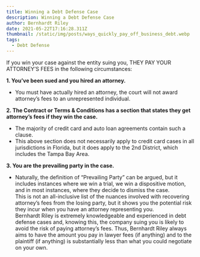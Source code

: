 ```yaml
---
title: Winning a Debt Defense Case
description: Winning a Debt Defense Case
author: Bernhardt Riley
date: 2021-05-22T17:16:28.311Z
thumbnail: /static/img/posts/ways_quickly_pay_off_business_debt.webp
tags:
  - Debt Defense
---
```

If you win your case against the entity suing you, THEY PAY YOUR ATTORNEY’S FEES in the following circumstances:

**1. You’ve been sued and you hired an attorney.**

* You must have actually hired an attorney, the court will not award attorney’s fees to an unrepresented individual.

**2. The Contract or Terms & Conditions has a section that states they get attorney’s fees if they win the case.**

* The majority of credit card and auto loan agreements contain such a clause.
* This above section does not necessarily apply to credit card cases in all jurisdictions in Florida, but it does apply to the 2nd District, which includes the Tampa Bay Area.

**3. You are the prevailing party in the case.**

* Naturally, the definition of “Prevailing Party” can be argued, but it includes instances where we win a trial, we win a dispositive motion, and in most instances, where they decide to dismiss the case.\
  This is not an all-inclusive list of the nuances involved with recovering attorney’s fees from the losing party, but it shows you the potential risk they incur when you have an attorney representing you.\
  Bernhardt Riley is extremely knowledgeable and experienced in debt defense cases and, knowing this, the company suing you is likely to avoid the risk of paying attorney’s fees. Thus, Bernhardt Riley always aims to have the amount you pay in lawyer fees (if anything) and to the plaintiff (if anything) is substantially less than what you could negotiate on your own.